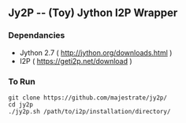 ## Jy2P -- (Toy) Jython I2P Wrapper

### Dependancies

* Jython 2.7 ( http://jython.org/downloads.html )
* I2P ( https://geti2p.net/download )

### To Run

    git clone https://github.com/majestrate/jy2p/
    cd jy2p
    ./jy2p.sh /path/to/i2p/installation/directory/


